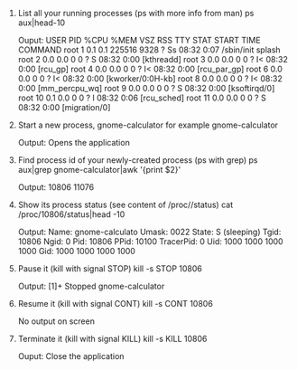 1.	List all your running processes (ps with more info from man)
	ps aux|head-10

	Ouput:
	USER       PID %CPU %MEM    VSZ   RSS TTY      STAT START   TIME COMMAND
	root         1  0.1  0.1 225516  9328 ?        Ss   08:32   0:07 /sbin/init splash
	root         2  0.0  0.0      0     0 ?        S    08:32   0:00 [kthreadd]
	root         3  0.0  0.0      0     0 ?        I<   08:32   0:00 [rcu_gp]
	root         4  0.0  0.0      0     0 ?        I<   08:32   0:00 [rcu_par_gp]
	root         6  0.0  0.0      0     0 ?        I<   08:32   0:00 [kworker/0:0H-kb]
	root         8  0.0  0.0      0     0 ?        I<   08:32   0:00 [mm_percpu_wq]
	root         9  0.0  0.0      0     0 ?        S    08:32   0:00 [ksoftirqd/0]
	root        10  0.1  0.0      0     0 ?        I    08:32   0:06 [rcu_sched]
	root        11  0.0  0.0      0     0 ?        S    08:32   0:00 [migration/0]

2.	Start a new process, gnome-calculator for example
	gnome-calculator

	Output:
	Opens the application

3.	Find process id of your newly-created process (ps with grep)
	ps aux|grep gnome-calculator|awk '{print $2}'

	Output:
	10806
	11076

4.	Show its process status (see content of /proc/<id>/status)
	cat /proc/10806/status|head -10

	Output:
	Name:	gnome-calculato
	Umask:	0022
	State:	S (sleeping)
	Tgid:	10806
	Ngid:	0
	Pid:	10806
	PPid:	10100
	TracerPid:	0
	Uid:	1000	1000	1000	1000
	Gid:	1000	1000	1000	1000

5.	Pause it (kill with signal STOP)
	kill -s STOP 10806

	Output:
	[1]+  Stopped                 gnome-calculator

6.	Resume it (kill with signal CONT)
	kill -s CONT 10806

	No output on screen

7.	Terminate it (kill with signal KILL)
	kill -s KILL 10806

	Ouput:
	Close the application
